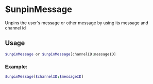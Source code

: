 # $unpinMessage

Unpins the user's message or other message by using its message and channel id

## Usage

```bash
$unpinMessage or $unpinMessage[channelID;messageID]
```

### Example:
```bash
$unpinMessage[$channelID;$messageID]
```